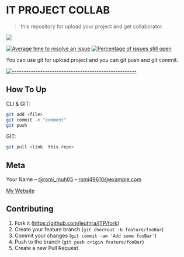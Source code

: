 # IT PROJECT COLLAB
> this repository for upload your project and get collaborator.

<img width="" src="https://img.shields.io/github/repo-size/amiruldev20/mywajs?color=green&label=Repo%20Size&style=for-the-badge&logo=appveyor">

[![Average time to resolve an issue](http://isitmaintained.com/badge/resolution/leuthra/ITP.svg)](http://isitmaintained.com/project/leuthra/ITP "Average time to resolve an issue")
[![Percentage of issues still open](http://isitmaintained.com/badge/open/leuthra/ITP.svg)](http://isitmaintained.com/project/leuthra/ITP "Percentage of issues still open")

You can use git for upload project and you can git push and git commit.

[![-----------------------------------------------------](https://raw.githubusercontent.com/andreasbm/readme/master/assets/lines/colored.png)](#table-of-contents)

## How To Up

CLI & GIT:

```sh
git add <file>
git commit -m "comment"
git push
```

GIT:

```sh
git pull <link  this repo>
```

## Meta

Your Name – [@romi_muh05](https://instagram.com/romi_muh05) – romi49610@example.com

[My Website](https://bit.ly/RominaruDev/)

## Contributing

1. Fork it (<https://github.com/leuthra/ITP/fork>)
2. Create your feature branch (`git checkout -b feature/fooBar`)
3. Commit your changes (`git commit -am 'Add some fooBar'`)
4. Push to the branch (`git push origin feature/fooBar`)
5. Create a new Pull Request
